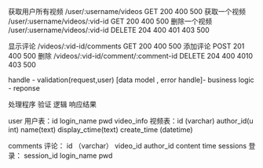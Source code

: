 获取用户所有视频 /user/:username/videos		GET 200 400 500
获取一个视频 /user/:username/videos/:vid-id  GET 200 400 500
删除一个视频 /user/:username/videos/:vid-id  DELETE 204 400 401 403 500

显示评论 /videos/:vid-id/comments GET 200 400 500
添加评论 POST 201 400 500
删除 /videos/:vid-id/comment/:comment-id  DELETE 204 400 4010 403 500

handle - validation(request,user) [data model , error handle]- business logic - reponse

处理程序 验证 逻辑 响应结果

user 用户表：id login_name pwd 
video_info 视频表：id (varchar) author_id(u int) name(text) display_ctime(text) create_time (datetime)

comments 评论： id （varchar） video_id author_id content time
sessions 登录： session_id login_name pwd
